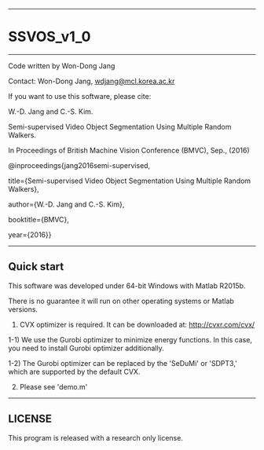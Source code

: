 --------------------------------------------------------------------------------
# SSVOS_v1_0
--------------------------------------------------------------------------------
Code written by Won-Dong Jang

Contact: Won-Dong Jang, wdjang@mcl.korea.ac.kr

If you want to use this software, please cite:

W.-D. Jang and C.-S. Kim.

Semi-supervised Video Object Segmentation Using Multiple Random Walkers.

In Proceedings of British Machine Vision Conference (BMVC), Sep., (2016)

@inproceedings{jang2016semi-supervised,

 title={Semi-supervised Video Object Segmentation Using Multiple Random Walkers},
 
 author={W.-D. Jang and C.-S. Kim},
 
 booktitle={BMVC},
 
 year={2016}}
 

--------------------------------------------------------------------------------
Quick start
--------------------------------------------------------------------------------
This software was developed under 64-bit Windows with Matlab R2015b. 

There is no guarantee it will run on other operating systems or Matlab versions.

1) CVX optimizer is required. It can be downloaded at: http://cvxr.com/cvx/

1-1) We use the Gurobi optimizer to minimize energy functions. In this case, you need to install Gurobi optimizer additionally.

1-2) The Gurobi optimizer can be replaced by the 'SeDuMi' or 'SDPT3,' which are supported by the default CVX.

2) Please see 'demo.m'

--------------------------------------------------------------------------------
LICENSE
--------------------------------------------------------------------------------
This program is released with a research only license.
